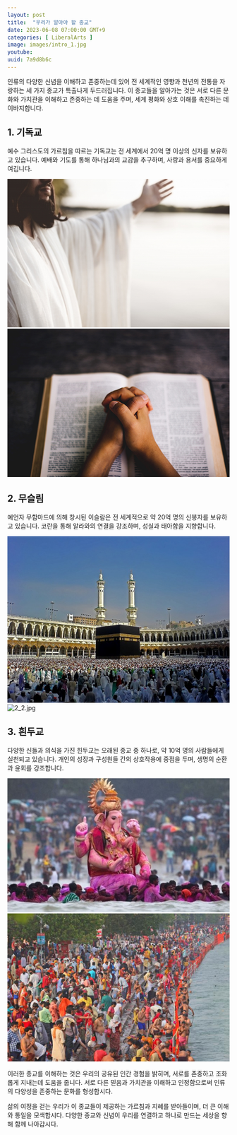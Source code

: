 ```yaml
---
layout: post
title:  "우리가 알아야 할 종교"
date: 2023-06-08 07:00:00 GMT+9
categories: [ LiberalArts ]
image: images/intro_1.jpg
youtube: 
uuid: 7a9d8b6c
---
```


인류의 다양한 신념을 이해하고 존중하는데 있어 전 세계적인 영향과 천년의 전통을 자랑하는 세 가지 종교가 특출나게 두드러집니다. 이 종교들을 알아가는 것은 서로 다른 문화와 가치관을 이해하고 존중하는 데 도움을 주며, 세계 평화와 상호 이해를 촉진하는 데 이바지합니다.

## 1. 기독교

예수 그리스도의 가르침을 따르는 기독교는 전 세계에서 20억 명 이상의 신자를 보유하고 있습니다. 예배와 기도를 통해 하나님과의 교감을 추구하며, 사랑과 용서를 중요하게 여깁니다.

![1_1.jpg](images/1_1.jpg)
![1_2.jpg](images/1_2.jpg)

## 2. 무슬림

예언자 무함마드에 의해 창시된 이슬람은 전 세계적으로 약 20억 명의 신봉자를 보유하고 있습니다. 코란을 통해 알라와의 연결을 강조하며, 성실과 태아함을 지향합니다.

![2_1.jpg](images/2_1.jpg)
![2_2.jpg](images/2_2.jpg)

## 3. 흰두교

다양한 신들과 의식을 가진 힌두교는 오래된 종교 중 하나로, 약 10억 명의 사람들에게 실천되고 있습니다. 개인의 성장과 구성원들 간의 상호작용에 중점을 두며, 생명의 순환과 윤회를 강조합니다.

![3_1.jpg](images/3_1.jpg)
![3_2.jpg](images/3_2.jpg)

이러한 종교를 이해하는 것은 우리의 공유된 인간 경험을 밝히며, 서로를 존중하고 조화롭게 지내는데 도움을 줍니다. 서로 다른 믿음과 가치관을 이해하고 인정함으로써 인류의 다양성을 존중하는 문화를 형성합시다.

삶의 여정을 걷는 우리가 이 종교들이 제공하는 가르침과 지혜를 받아들이며, 더 큰 이해와 통일을 모색합시다. 다양한 종교와 신념이 우리를 연결하고 하나로 만드는 세상을 향해 함께 나아갑시다.